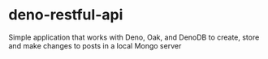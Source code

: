 # deno-restful-api
Simple application that works with Deno, Oak, and DenoDB to create, store and make changes to posts in a local Mongo server
